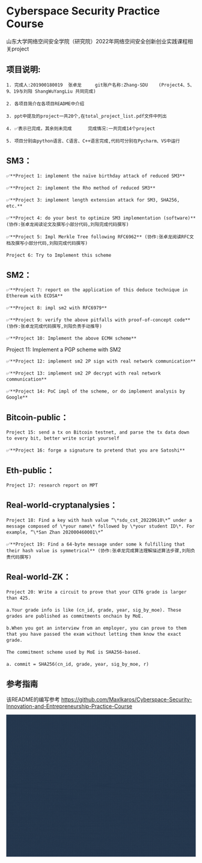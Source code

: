 # Cyberspace Security Practice Course

山东大学网络空间安全学院（研究院）2022年网络空间安全创新创业实践课程相关project

## 项目说明:        
    1. 完成人:201900180019  张卓龙     git账户名称:Zhang-SDU    (Project4、5、9、19与刘阳 ShangWuYangLiu 共同完成)     
    
    2. 各项目简介在各项目README中介绍        
    
    3. ppt中提及的project一共20个,在total_project_list.pdf文件中列出       
    
    4. ✅表示已完成，其余则未完成      完成情况:一共完成14个project
    
    5. 项目分别由python语言、C语言、C++语言完成,代码可分别在Pycharm、VS中运行           
    

## SM3：

    ✅**Project 1: implement the naïve birthday attack of reduced SM3**

    ✅**Project 2: implement the Rho method of reduced SM3**

    ✅**Project 3: implement length extension attack for SM3, SHA256, etc.**

    ✅**Project 4: do your best to optimize SM3 implementation (software)** (协作:张卓龙阅读论文及撰写小部分代码,刘阳完成代码撰写)                

    ✅**Project 5: Impl Merkle Tree following RFC6962** (协作:张卓龙阅读RFC文档及撰写小部分代码,刘阳完成代码撰写)                  

    Project 6: Try to Implement this scheme

## SM2：

    ✅**Project 7: report on the application of this deduce technique in Ethereum with ECDSA**

    ✅**Project 8: impl sm2 with RFC6979**

    ✅**Project 9: verify the above pitfalls with proof-of-concept code** (协作:张卓龙完成代码撰写,刘阳负责手动推导)

    ✅**Project 10: Implement the above ECMH scheme**

Project 11: Implement a PGP scheme with SM2

    ✅**Project 12: implement sm2 2P sign with real network communication**   

    ✅**Project 13: implement sm2 2P decrypt with real network communication**

    ✅**Project 14: PoC impl of the scheme, or do implement analysis by Google**




## Bitcoin-public：

    Project 15: send a tx on Bitcoin testnet, and parse the tx data down to every bit, better write script yourself

    ✅**Project 16: forge a signature to pretend that you are Satoshi**

## Eth-public：

    Project 17: research report on MPT

## Real-world-cryptanalysies：

    Project 18: Find a key with hash value “\*sdu_cst_20220610\*” under a message composed of \*your name\* followed by \*your student ID\*. For example, “\*San Zhan 202000460001\*”

    ✅**Project 19: Find a 64-byte message under some k fulfilling that their hash value is symmetrical** (协作:张卓龙完成算法理解描述算法步骤,刘阳负责代码撰写)


## Real-world-ZK：

    Project 20: Write a circuit to prove that your CET6 grade is larger than 425. 

    a.Your grade info is like (cn_id, grade, year, sig_by_moe). These grades are published as commitments onchain by MoE. 

    b.When you got an interview from an employer, you can prove to them that you have passed the exam without letting them know the exact grade. 

    The commitment scheme used by MoE is SHA256-based. 

    a. commit = SHA256(cn_id, grade, year, sig_by_moe, r)    

## 参考指南 
该README的编写参考 https://github.com/MaxIkaros/Cyberspace-Security-Innovation-and-Entrepreneurship-Practice-Course

![img](https://github.com/Zhang-SDU/cst-project/blob/main/readme.gif)

